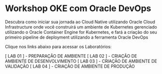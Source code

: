 ﻿
# Workshop OKE com Oracle DevOps

Descubra como iniciar sua jornada ao Cloud Native utilizando Oracle Cloud Infrastructure onde você construirá um ambiente de Kubernetes gerenciado utilizando o Oracle Container Engine for Kubernetes, e fará a criação do seu primeiro pipeline de deployment utilizando a ferramenta Oracle DevOps

Clique nos links abaixo para acessar os Laboratórios:


[ LAB 01 ] - PREPARAÇÃO DE AMBIENTE
[ LAB 02 ] - CRIAÇÃO DE AMBIENTE DE DESENVOLVIMENTO
[ LAB 03 ] - CRIAÇÃO DE AMBIENTE DE VALIDAÇÃO
[ LAB 04 ] - CRIAÇÃO DE AMBIENTE DE PRODUÇÃO

